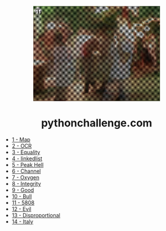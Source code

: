 <div align="center">
    <img height="256" src="cave.jpg" alt="">
    <h1>pythonchallenge.com</h1>
</div>

- [1 - Map](1%20-%20Map.py)
- [2 - OCR](2%20-%20OCR.py)
- [3 - Equality](3%20-%20Equality.py)
- [4 - linkedlist](4%20-%20linkedlist.py)
- [5 - Peak Hell](5%20-%20Peak%20Hell.py)
- [6 - Channel](6%20-%20Channel.py)
- [7 - Oxygen](7%20-%20Oxygen.py)
- [8 - Integrity](8%20-%20Integrity.py)
- [9 - Good](9%20-%20Good.py)
- [10 - Bull](10%20-%20Bull.py)
- [11 - 5808](11%20-%205808.py)
- [12 - Evil](12%20-%20Evil.py)
- [13 - Disproportional](13%20-%20Disproportional.py)
- [14 - Italy](14%20-%20Italy.py)
